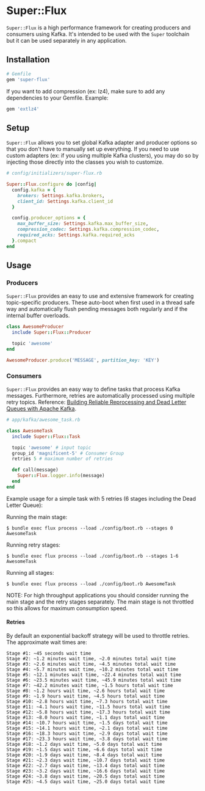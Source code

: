 # Super::Flux

`Super::Flux` is a high performance framework for creating producers and consumers using Kafka. It's intended to be used with the `Super` toolchain but it can be used separately in any application.

## Installation

```ruby
# Gemfile
gem 'super-flux'
```

If you want to add compression (ex: lz4), make sure to add any dependencies to your Gemfile. Example:

```ruby
gem 'extlz4'
```

## Setup

`Super::Flux` allows you to set global Kafka adapter and producer options so that you don't have to manually set up everything. If you need to use custom adapters (ex: if you using multiple Kafka clusters), you may do so by injecting those directly into the classes you wish to customize.

```ruby
# config/initializers/super-flux.rb

Super::Flux.configure do |config|
  config.kafka = {
    brokers: Settings.kafka.brokers,
    client_id: Settings.kafka.client_id
  }

  config.producer_options = {
    max_buffer_size: Settings.kafka.max_buffer_size,
    compression_codec: Settings.kafka.compression_codec,
    required_acks: Settings.kafka.required_acks
  }.compact
end
```

## Usage

### Producers

`Super::Flux` provides an easy to use and extensive framework for creating topic-specific producers. These auto-boot when first used in a thread safe way and automatically flush pending messages both regularly and if the internal buffer overloads.

```ruby
class AwesomeProducer
  include Super::Flux::Producer

  topic 'awesome'
end

AwesomeProducer.produce('MESSAGE', partition_key: 'KEY')
```

### Consumers
`Super::Flux` provides an easy way to define tasks that process Kafka messages. Furthermore, retries are automatically processed using multiple retry topics. Reference: [Building Reliable Reprocessing and Dead Letter Queues with Apache Kafka](https://eng.uber.com/reliable-reprocessing/).

```ruby
# app/kafka/awesome_task.rb

class AwesomeTask
  include Super::Flux::Task

  topic 'awesome' # input topic
  group_id 'magnificent-5' # Consumer Group
  retries 5 # maximum number of retries

  def call(message)
    Super::Flux.logger.info(message)
  end
end
```

Example usage for a simple task with 5 retries (6 stages including the Dead Letter Queue):

Running the main stage:
```
$ bundle exec flux process --load ./config/boot.rb --stages 0 AwesomeTask
```

Running retry stages:
```
$ bundle exec flux process --load ./config/boot.rb --stages 1-6 AwesomeTask
```

Running all stages:
```
$ bundle exec flux process --load ./config/boot.rb AwesomeTask
```

NOTE: For high throughput applications you should consider running the main stage and the retry stages separately. The main stage is not throttled so this allows for maximum consumption speed.

#### Retries
By default an exponential backoff strategy will be used to throttle retries. The approximate wait times are:

```
Stage #1: ~45 seconds wait time
Stage #2: ~1.2 minutes wait time, ~2.0 minutes total wait time
Stage #3: ~2.6 minutes wait time, ~4.5 minutes total wait time
Stage #4: ~5.7 minutes wait time, ~10.2 minutes total wait time
Stage #5: ~12.1 minutes wait time, ~22.4 minutes total wait time
Stage #6: ~23.5 minutes wait time, ~45.9 minutes total wait time
Stage #7: ~42.2 minutes wait time, ~1.5 hours total wait time
Stage #8: ~1.2 hours wait time, ~2.6 hours total wait time
Stage #9: ~1.9 hours wait time, ~4.5 hours total wait time
Stage #10: ~2.8 hours wait time, ~7.3 hours total wait time
Stage #11: ~4.1 hours wait time, ~11.5 hours total wait time
Stage #12: ~5.8 hours wait time, ~17.3 hours total wait time
Stage #13: ~8.0 hours wait time, ~1.1 days total wait time
Stage #14: ~10.7 hours wait time, ~1.5 days total wait time
Stage #15: ~14.1 hours wait time, ~2.1 days total wait time
Stage #16: ~18.3 hours wait time, ~2.9 days total wait time
Stage #17: ~23.3 hours wait time, ~3.8 days total wait time
Stage #18: ~1.2 days wait time, ~5.0 days total wait time
Stage #19: ~1.5 days wait time, ~6.6 days total wait time
Stage #20: ~1.9 days wait time, ~8.4 days total wait time
Stage #21: ~2.3 days wait time, ~10.7 days total wait time
Stage #22: ~2.7 days wait time, ~13.4 days total wait time
Stage #23: ~3.2 days wait time, ~16.6 days total wait time
Stage #24: ~3.8 days wait time, ~20.5 days total wait time
Stage #25: ~4.5 days wait time, ~25.0 days total wait time
```
